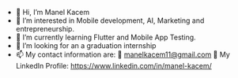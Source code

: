 - 👋 Hi, I’m Manel Kacem
- 👀 I’m interested in Mobile development, AI, Marketing and entrepreneurship.
- 🌱 I’m currently learning Flutter and Mobile App Testing.
- 💞️ I’m looking for an a graduation internship 
- 📫 My contact information are:
      📩 manelkacem11@gmail.com
      🔗 My LinkedIn Profile: https://www.linkedin.com/in/manel-kacem/

<!---
manelk/manelk is a ✨ special ✨ repository because its `README.md` (this file) appears on your GitHub profile.
You can click the Preview link to take a look at your changes.
--->
